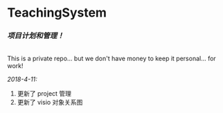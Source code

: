 # TeachingSystem

### *项目计划和管理！*
<br/>
This is a private repo... but we don't have money to keep it personal... for work!

<br/>

*2018-4-11:*
1. 更新了 project 管理<br/>
2. 更新了 visio 对象关系图<br/>
